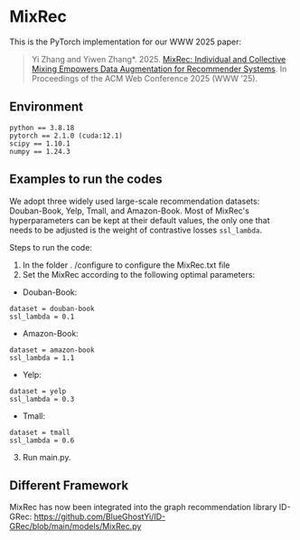 # MixRec

This is the PyTorch implementation for our WWW 2025 paper:
> Yi Zhang and Yiwen Zhang*. 2025. [MixRec: Individual and Collective Mixing Empowers Data Augmentation for Recommender Systems](https://arxiv.org/abs/2501.13579). In Proceedings of the ACM Web Conference 2025 (WWW ’25).

## Environment
```
python == 3.8.18
pytorch == 2.1.0 (cuda:12.1)
scipy == 1.10.1
numpy == 1.24.3
```

## Examples to run the codes
We adopt three widely used large-scale recommendation datasets: Douban-Book, Yelp, Tmall, and Amazon-Book. Most of MixRec's hyperparameters can be kept at their default values, the only one that needs to be adjusted is the weight of contrastive losses `ssl_lambda`.

Steps to run the code:
1. In the folder . /configure to configure the MixRec.txt file
2. Set the MixRec according to the following optimal parameters:

- Douban-Book:
```
dataset = douban-book
ssl_lambda = 0.1
```
- Amazon-Book:
```
dataset = amazon-book
ssl_lambda = 1.1
```
- Yelp:
```
dataset = yelp
ssl_lambda = 0.3
```
- Tmall:
```
dataset = tmall
ssl_lambda = 0.6
```

3. Run main.py.

## Different Framework
MixRec has now been integrated into the graph recommendation library ID-GRec: https://github.com/BlueGhostYi/ID-GRec/blob/main/models/MixRec.py

